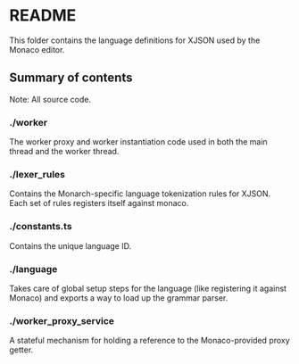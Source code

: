 # README

This folder contains the language definitions for XJSON used by the Monaco editor.

## Summary of contents

Note: All source code.

### ./worker

The worker proxy and worker instantiation code used in both the main thread and the worker thread.

### ./lexer_rules

Contains the Monarch-specific language tokenization rules for XJSON. Each set of rules registers itself against monaco.

### ./constants.ts

Contains the unique language ID.

### ./language

Takes care of global setup steps for the language (like registering it against Monaco) and exports a way to load up
the grammar parser.

### ./worker_proxy_service

A stateful mechanism for holding a reference to the Monaco-provided proxy getter.
